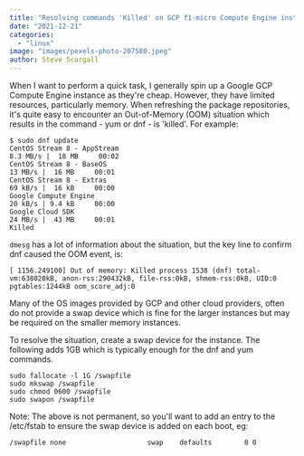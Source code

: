 ```yaml
---
title: "Resolving commands 'Killed' on GCP f1-micro Compute Engine instances"
date: "2021-12-21"
categories: 
  - "linux"
image: "images/pexels-photo-207580.jpeg"
author: Steve Scargall
---
```


When I want to perform a quick task, I generally spin up a Google GCP Compute Engine instance as they're cheap. However, they have limited resources, particularly memory. When refreshing the package repositories, it's quite easy to encounter an Out-of-Memory (OOM) situation which results in the command - yum or dnf - is 'killed'. For example:

```
$ sudo dnf update 
CentOS Stream 8 - AppStream                                                                                                  8.3 MB/s |  18 MB     00:02    
CentOS Stream 8 - BaseOS                                                                                                      13 MB/s |  16 MB     00:01    
CentOS Stream 8 - Extras                                                                                                      69 kB/s |  16 kB     00:00    
Google Compute Engine                                                                                                         20 kB/s | 9.4 kB     00:00    
Google Cloud SDK                                                                                                              24 MB/s |  43 MB     00:01    
Killed
```

`dmesg` has a lot of information about the situation, but the key line to confirm dnf caused the OOM event, is:

```
[ 1156.249100] Out of memory: Killed process 1538 (dnf) total-vm:638020kB, anon-rss:290432kB, file-rss:0kB, shmem-rss:0kB, UID:0 pgtables:1244kB oom_score_adj:0
```

Many of the OS images provided by GCP and other cloud providers, often do not provide a swap device which is fine for the larger instances but may be required on the smaller memory instances.

To resolve the situation, create a swap device for the instance. The following adds 1GB which is typically enough for the dnf and yum commands.

```
sudo fallocate -l 1G /swapfile
sudo mkswap /swapfile
sudo chmod 0600 /swapfile
sudo swapon /swapfile
```

Note: The above is not permanent, so you'll want to add an entry to the /etc/fstab to ensure the swap device is added on each boot, eg:

```
/swapfile none                    swap    defaults        0 0
```
